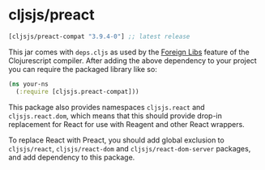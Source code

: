 # cljsjs/preact

[](dependency)
```clojure
[cljsjs/preact-compat "3.9.4-0"] ;; latest release
```
[](/dependency)

This jar comes with `deps.cljs` as used by the [Foreign Libs][flibs] feature
of the Clojurescript compiler. After adding the above dependency to your project
you can require the packaged library like so:

```clojure
(ns your-ns
  (:require [cljsjs.preact-compat]))

```

This package also provides namespaces `cljsjs.react` and `cljsjs.react.dom`, which
means that this should provide drop-in replacement for React for use with Reagent
and other React wrappers.

To replace React with Preact, you should add global exclusion to `cljsjs/react`,
`cljsjs/react-dom` and `cljsjs/react-dom-server` packages, and add dependency to this
package.

[flibs]: https://github.com/clojure/clojurescript/wiki/Packaging-Foreign-Dependencies
